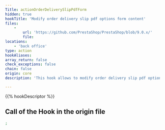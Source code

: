 ```yaml
---
Title: actionOrderDeliverySlipPdfForm
hidden: true
hookTitle: 'Modify order delivery slip pdf options form content'
files:
    -
        url: 'https://github.com/PrestaShop/PrestaShop/blob/9.0.x/'
        file: 
locations:
    - 'back office'
type: action
hookAliases: 
array_return: false
check_exceptions: false
chain: false
origin: core
description: 'This hook allows to modify order delivery slip pdf options form FormBuilder'

---
```


{{% hookDescriptor %}}

## Call of the Hook in the origin file

```php
;
```
